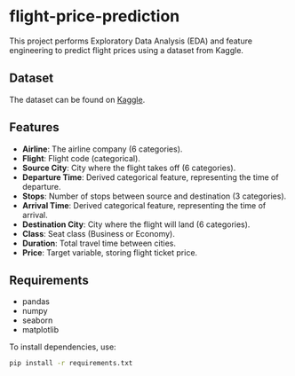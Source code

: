 # flight-price-prediction

This project performs Exploratory Data Analysis (EDA) and feature engineering to predict flight prices using a dataset from Kaggle.

## Dataset
The dataset can be found on [Kaggle](https://www.kaggle.com/datasets/shubhambathwal/flight-price-prediction).

## Features
- **Airline**: The airline company (6 categories).
- **Flight**: Flight code (categorical).
- **Source City**: City where the flight takes off (6 categories).
- **Departure Time**: Derived categorical feature, representing the time of departure.
- **Stops**: Number of stops between source and destination (3 categories).
- **Arrival Time**: Derived categorical feature, representing the time of arrival.
- **Destination City**: City where the flight will land (6 categories).
- **Class**: Seat class (Business or Economy).
- **Duration**: Total travel time between cities.
- **Price**: Target variable, storing flight ticket price.

## Requirements
- pandas
- numpy
- seaborn
- matplotlib

To install dependencies, use:
```bash
pip install -r requirements.txt
